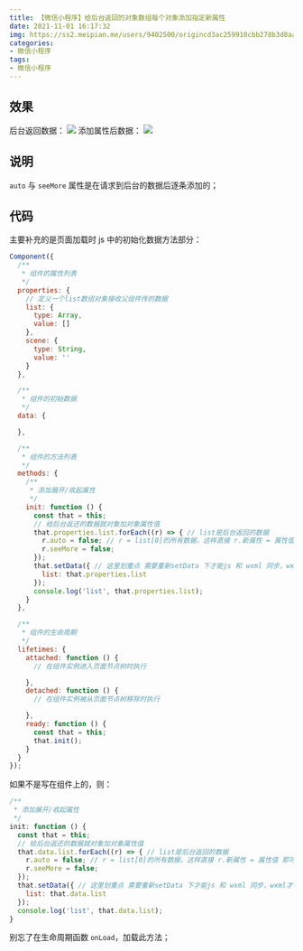 ```yaml
---
title: 【微信小程序】给后台返回的对象数组每个对象添加指定新属性
date: 2021-11-01 16:17:32
img: https://ss2.meipian.me/users/9402500/origincd3ac259910cbb278b3d8aae6a1bbea4.jpg?imageView2/2/w/750/h/1400/q/80
categories: 
- 微信小程序
tags:
- 微信小程序
---
```

## 效果

后台返回数据：
![](https://img-blog.csdnimg.cn/4e4cd52fa40041d89b47e75c40070331.png?x-oss-process=image/watermark,type_ZHJvaWRzYW5zZmFsbGJhY2s,shadow_50,text_Q1NETiBA5Zi75Zi755qE5aaZ5aaZ5bGL,size_20,color_FFFFFF,t_70,g_se,x_16)
添加属性后数据：
![](https://img-blog.csdnimg.cn/cf10da502cca4975b3bbe7d2d68ce101.png?x-oss-process=image/watermark,type_ZHJvaWRzYW5zZmFsbGJhY2s,shadow_50,text_Q1NETiBA5Zi75Zi755qE5aaZ5aaZ5bGL,size_20,color_FFFFFF,t_70,g_se,x_16)

## 说明

`auto` 与 `seeMore` 属性是在请求到后台的数据后逐条添加的；

## 代码

主要补充的是页面加载时 js 中的初始化数据方法部分：

```javascript
Component({
  /**
   * 组件的属性列表
   */
  properties: {
    // 定义一个list数组对象接收父组件传的数据
    list: {
      type: Array,
      value: []
    },
    scene: {
      type: String,
      value: ''
    }
  },

  /**
   * 组件的初始数据
   */
  data: {

  },

  /**
   * 组件的方法列表
   */
  methods: {
    /**
     * 添加展开/收起属性
     */
    init: function () {
      const that = this;
      // 给后台返还的数据就对象加对象属性值
      that.properties.list.forEach((r) => { // list是后台返回的数据
        r.auto = false; // r = list[0]的所有数据，这样直接 r.新属性 = 属性值 即可
        r.seeMore = false;
      });
      that.setData({ // 这里划重点 需要重新setData 下才能js 和 wxml 同步，wxml才能渲染新数据
        list: that.properties.list
      });
      console.log('list', that.properties.list);
    }
  },

  /**
   * 组件的生命周期
   */
  lifetimes: {
    attached: function () {
      // 在组件实例进入页面节点树时执行

    },
    detached: function () {
      // 在组件实例被从页面节点树移除时执行

    },
    ready: function () {
      const that = this;
      that.init();
    }
  }
});
```

如果不是写在组件上的，则：

```javascript
/**
 * 添加展开/收起属性
 */
init: function () {
  const that = this;
  // 给后台返还的数据就对象加对象属性值
  that.data.list.forEach((r) => { // list是后台返回的数据
    r.auto = false; // r = list[0]的所有数据，这样直接 r.新属性 = 属性值 即可
    r.seeMore = false;
  });
  that.setData({ // 这里划重点 需要重新setData 下才能js 和 wxml 同步，wxml才能渲染新数据
    list: that.data.list
  });
  console.log('list', that.data.list);
}
```

别忘了在生命周期函数 `onLoad`，加载此方法；